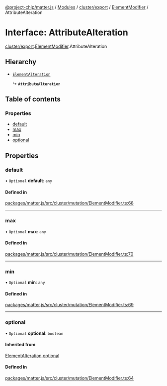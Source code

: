 [@project-chip/matter.js](../README.md) / [Modules](../modules.md) / [cluster/export](../modules/cluster_export.md) / [ElementModifier](../modules/cluster_export.ElementModifier.md) / AttributeAlteration

# Interface: AttributeAlteration

[cluster/export](../modules/cluster_export.md).[ElementModifier](../modules/cluster_export.ElementModifier.md).AttributeAlteration

## Hierarchy

- [`ElementAlteration`](cluster_export.ElementModifier.ElementAlteration.md)

  ↳ **`AttributeAlteration`**

## Table of contents

### Properties

- [default](cluster_export.ElementModifier.AttributeAlteration.md#default)
- [max](cluster_export.ElementModifier.AttributeAlteration.md#max)
- [min](cluster_export.ElementModifier.AttributeAlteration.md#min)
- [optional](cluster_export.ElementModifier.AttributeAlteration.md#optional)

## Properties

### default

• `Optional` **default**: `any`

#### Defined in

[packages/matter.js/src/cluster/mutation/ElementModifier.ts:68](https://github.com/project-chip/matter.js/blob/c0d55745d5279e16fdfaa7d2c564daa31e19c627/packages/matter.js/src/cluster/mutation/ElementModifier.ts#L68)

___

### max

• `Optional` **max**: `any`

#### Defined in

[packages/matter.js/src/cluster/mutation/ElementModifier.ts:70](https://github.com/project-chip/matter.js/blob/c0d55745d5279e16fdfaa7d2c564daa31e19c627/packages/matter.js/src/cluster/mutation/ElementModifier.ts#L70)

___

### min

• `Optional` **min**: `any`

#### Defined in

[packages/matter.js/src/cluster/mutation/ElementModifier.ts:69](https://github.com/project-chip/matter.js/blob/c0d55745d5279e16fdfaa7d2c564daa31e19c627/packages/matter.js/src/cluster/mutation/ElementModifier.ts#L69)

___

### optional

• `Optional` **optional**: `boolean`

#### Inherited from

[ElementAlteration](cluster_export.ElementModifier.ElementAlteration.md).[optional](cluster_export.ElementModifier.ElementAlteration.md#optional)

#### Defined in

[packages/matter.js/src/cluster/mutation/ElementModifier.ts:64](https://github.com/project-chip/matter.js/blob/c0d55745d5279e16fdfaa7d2c564daa31e19c627/packages/matter.js/src/cluster/mutation/ElementModifier.ts#L64)
